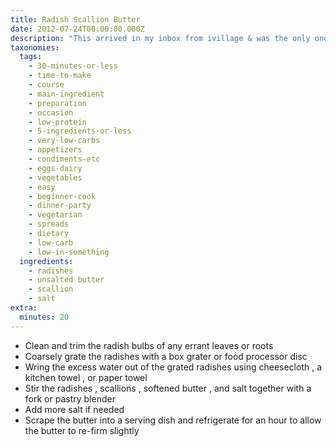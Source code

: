 ```yaml
---
title: Radish Scallion Butter
date: 2012-07-24T00:00:00.000Z
description: "This arrived in my inbox from ivillage & was the only one of a bunch that i liked so i'm transferring it here.  i absolutely love the combination of scallions & radishes (see recipe#478892).  \r\n\r\n\"this is no “ladies who lunch” tea sandwich topper. this is a punchy, sock-in-the-mouth spread chock-full of spicy radishes and pungent scallions. smear it on crackers or toasted baguette slices for a zingy and quick appetizer.\"\r\n\r\ntremendously easy, tons of flavor & very versatile as a dip, spread on crackers or bread or toast points, a condiment (on a burger?)...let your imagination wander.  i think it would make wonderful tea sandwiches irregardless of the quote that came with the recipe.  maybe spread some into those early summer peas...."
taxonomies:
  tags:
    - 30-minutes-or-less
    - time-to-make
    - course
    - main-ingredient
    - preparation
    - occasion
    - low-protein
    - 5-ingredients-or-less
    - very-low-carbs
    - appetizers
    - condiments-etc
    - eggs-dairy
    - vegetables
    - easy
    - beginner-cook
    - dinner-party
    - vegetarian
    - spreads
    - dietary
    - low-carb
    - low-in-something
  ingredients:
    - radishes
    - unsalted butter
    - scallion
    - salt
extra:
  minutes: 20
---
```

 - Clean and trim the radish bulbs of any errant leaves or roots
 - Coarsely grate the radishes with a box grater or food processor disc
 - Wring the excess water out of the grated radishes using cheesecloth , a kitchen towel , or paper towel
 - Stir the radishes , scallions , softened butter , and salt together with a fork or pastry blender
 - Add more salt if needed
 - Scrape the butter into a serving dish and refrigerate for an hour to allow the butter to re-firm slightly
